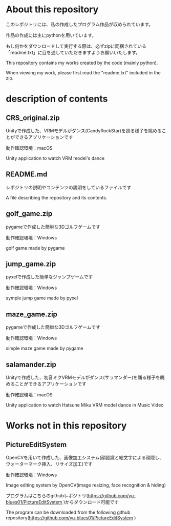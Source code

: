 # About this repository
このレポジトリには、私の作成したプログラム作品が収められています。

作品の作成には主にpythonを用いています。

もし何かをダウンロードして実行する際は、必ずzipに同梱されている「readme.txt」に目を通していただきますようお願いいたします。


This repository contains my works created by the code (mainly python).

When viewing my work, please first read the "readme.txt" included in the zip.

# description of contents

## CRS_original.zip 
Unityで作成した、VRMモデルがダンス(CandyRockStar)を踊る様子を眺めることができるアプリケーションです

動作確認環境：macOS


Unity application to watch VRM model's dance

## README.md
レポジトリの説明やコンテンツの説明をしているファイルです


A file describing the repository and its contents.


## golf_game.zip
pygameで作成した簡単な3Dゴルフゲームです

動作確認環境：Windows


golf game made by pygame

## jump_game.zip
pyxelで作成した簡単なジャンプゲームです

動作確認環境：Windows


symple jump game made by pyxel

## maze_game.zip
pygameで作成した簡単な3Dゴルフゲームです

動作確認環境：Windows


simple maze game made by pygame

## salamander.zip
Unityで作成した、初音ミクVRMモデルがダンス(サラマンダー)を踊る様子を眺めることができるアプリケーションです

動作確認環境：macOS


Unity application to watch Hatsune Miku VRM model dance in Music Video


# Works not in this repository
## PictureEditSystem
OpenCVを用いて作成した、画像加工システム(顔認識と絵文字による顔隠し、ウォーターマーク挿入、リサイズ加工)です

動作確認環境：Windows


Image editing system by OpenCV(image resizing, face recognition & hiding)


プログラムはこちらのgithubレポジトリ(https://github.com/yu-blues01/PictureEditSystem )からダウンロード可能です


The program can be downloaded from the following github repository(https://github.com/yu-blues01/PictureEditSystem )
